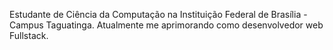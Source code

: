 Estudante de Ciência da Computação na Instituição Federal de Brasília - Campus Taguatinga. Atualmente me aprimorando como desenvolvedor web Fullstack.

<!---
LucasTNM/LucasTNM is a ✨ special ✨ repository because its `README.md` (this file) appears on your GitHub profile.
You can click the Preview link to take a look at your changes.
--->
